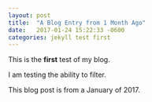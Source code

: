 ```yaml
---
layout: post
title:  "A Blog Entry from 1 Month Ago"
date:   2017-01-24 15:22:33 -0600
categories: jekyll test first
---
```


This is the **first** test of my blog.

I am testing the ability to filter.

This blog post is from a January of 2017.
